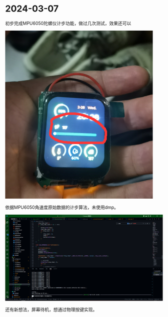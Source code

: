 # 2024-03-07

初步完成MPU6050陀螺仪计步功能，做过几次测试，效果还可以

![1709813026037](image/2024-03-07/1709813026037.png)

依据MPU6050角速度原始数据的计步算法，未使用dmp。

![1709813131720](image/2024-03-07/1709813131720.png)

还有新想法，屏幕待机，想通过物理按键实现。
